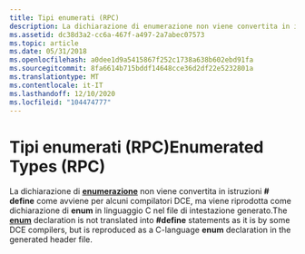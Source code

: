 ```yaml
---
title: Tipi enumerati (RPC)
description: La dichiarazione di enumerazione non viene convertita in istruzioni \ define come avviene per alcuni compilatori DCE, ma viene riprodotta come dichiarazione di enum in linguaggio C nel file di intestazione generato.
ms.assetid: dc38d3a2-cc6a-467f-a497-2a7abec07573
ms.topic: article
ms.date: 05/31/2018
ms.openlocfilehash: a0dee1d9a5415867f252c1738a638b602ebd91fa
ms.sourcegitcommit: 8fa6614b715bddf14648cce36d2df22e5232801a
ms.translationtype: MT
ms.contentlocale: it-IT
ms.lasthandoff: 12/10/2020
ms.locfileid: "104474777"
---
```

# <a name="enumerated-types-rpc"></a><span data-ttu-id="37642-103">Tipi enumerati (RPC)</span><span class="sxs-lookup"><span data-stu-id="37642-103">Enumerated Types (RPC)</span></span>

<span data-ttu-id="37642-104">La dichiarazione di [**enumerazione**](/windows/desktop/Midl/enum) non viene convertita in istruzioni **\# define** come avviene per alcuni compilatori DCE, ma viene riprodotta come dichiarazione di **enum** in linguaggio C nel file di intestazione generato.</span><span class="sxs-lookup"><span data-stu-id="37642-104">The [**enum**](/windows/desktop/Midl/enum) declaration is not translated into **\#define** statements as it is by some DCE compilers, but is reproduced as a C-language **enum** declaration in the generated header file.</span></span>

 

 
